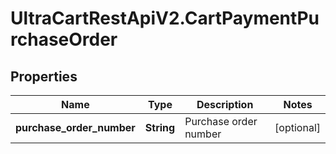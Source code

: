 # UltraCartRestApiV2.CartPaymentPurchaseOrder

## Properties

Name | Type | Description | Notes
------------ | ------------- | ------------- | -------------
**purchase_order_number** | **String** | Purchase order number | [optional] 


